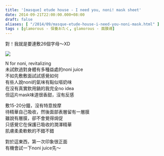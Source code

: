 ```yaml
---
title: '[masque] etude house - I need you, noni! mask sheet'
date: 2014-09-21T22:00:00.000+08:00
draft: false
aliases: [ "/2014/09/masque-etude-house-i-need-you-noni-mask.html" ]
tags : [glamorous - 保養おたく, glamorous - 面膜魂]
---
```


對！我就是要連敷26個字母～XD  

![](/images/etudehousen.jpg)

N for noni, revitalizing  
未試飲過對身體有多種益處的noni juice  
不如先敷敷面試試感覺如何  
有些人說noni的氣味有點似嘔奶味  
在沒有真實飲用鍋的我完全no idea  
但這片mask味道很香甜，沒有反感  
  
敷15-20分鐘，沒有特意按摩  
待精華自己吸收，然後面部表層留有一層膜  
雖說有層膜，卻不會覺得焗促  
只感覺它在保護已吸收的潤澤精華  
肌膚柔柔軟軟的不錯不錯  
  
對於這東西，第一次印象很正面  
有機會試一下noni juice先～
